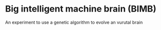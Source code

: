 # Big intelligent machine brain (BIMB) 

An experiment to use a genetic algorithm to evolve an vurutal brain
